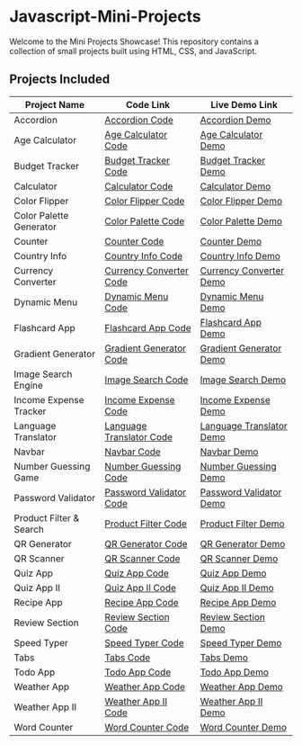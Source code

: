 # Javascript-Mini-Projects

Welcome to the Mini Projects Showcase! This repository contains a collection of small projects built using HTML, CSS, and JavaScript.

## Projects Included

| Project Name            | Code Link                                                                                                         | Live Demo Link                                                                                                    |
| ----------------------- | ----------------------------------------------------------------------------------------------------------------- | ----------------------------------------------------------------------------------------------------------------- |
| Accordion               | [Accordion Code](https://github.com/Sahimbehlim/Javascript-Mini-Projects/tree/main/accordion)                     | [Accordion Demo](https://sahimbehlim.github.io/Javascript-Mini-Projects/accordion/index.html)                     |
| Age Calculator          | [Age Calculator Code](https://github.com/Sahimbehlim/Javascript-Mini-Projects/tree/main/age-calculator)           | [Age Calculator Demo](https://sahimbehlim.github.io/Javascript-Mini-Projects/age-calculator/index.html)           |
| Budget Tracker          | [Budget Tracker Code](https://github.com/Sahimbehlim/Javascript-Mini-Projects/tree/main/budget-tracker)           | [Budget Tracker Demo](https://sahimbehlim.github.io/Javascript-Mini-Projects/budget-tracker/index.html)           |
| Calculator              | [Calculator Code](https://github.com/Sahimbehlim/Javascript-Mini-Projects/tree/main/calculator)                   | [Calculator Demo](https://sahimbehlim.github.io/Javascript-Mini-Projects/calculator/index.html)                   |
| Color Flipper           | [Color Flipper Code](https://github.com/Sahimbehlim/Javascript-Mini-Projects/tree/main/color-flipper)             | [Color Flipper Demo](https://sahimbehlim.github.io/Javascript-Mini-Projects/color-flipper/index.html)             |
| Color Palette Generator | [Color Palette Code](https://github.com/Sahimbehlim/Javascript-Mini-Projects/tree/main/color-palette-generator)   | [Color Palette Demo](https://sahimbehlim.github.io/Javascript-Mini-Projects/color-palette-generator/index.html)   |
| Counter                 | [Counter Code](https://github.com/Sahimbehlim/Javascript-Mini-Projects/tree/main/counter)                         | [Counter Demo](https://sahimbehlim.github.io/Javascript-Mini-Projects/counter/index.html)                         |
| Country Info            | [Country Info Code](https://github.com/Sahimbehlim/Javascript-Mini-Projects/tree/main/country-info)               | [Country Info Demo](https://sahimbehlim.github.io/Javascript-Mini-Projects/country-info/index.html)               |
| Currency Converter      | [Currency Converter Code](https://github.com/Sahimbehlim/Javascript-Mini-Projects/tree/main/currency-converter)   | [Currency Converter Demo](https://sahimbehlim.github.io/Javascript-Mini-Projects/currency-converter/index.html)   |
| Dynamic Menu            | [Dynamic Menu Code](https://github.com/Sahimbehlim/Javascript-Mini-Projects/tree/main/dynamic-menu)               | [Dynamic Menu Demo](https://sahimbehlim.github.io/Javascript-Mini-Projects/dynamic-menu/index.html)               |
| Flashcard App           | [Flashcard App Code](https://github.com/Sahimbehlim/Javascript-Mini-Projects/tree/main/flashcard-app)             | [Flashcard App Demo](https://sahimbehlim.github.io/Javascript-Mini-Projects/flashcard-app/index.html)             |
| Gradient Generator      | [Gradient Generator Code](https://github.com/Sahimbehlim/Javascript-Mini-Projects/tree/main/gradient-generator)   | [Gradient Generator Demo](https://sahimbehlim.github.io/Javascript-Mini-Projects/gradient-generator/index.html)   |
| Image Search Engine     | [Image Search Code](https://github.com/Sahimbehlim/Javascript-Mini-Projects/tree/main/image-search-engine)        | [Image Search Demo](https://sahimbehlim.github.io/Javascript-Mini-Projects/image-search-engine/index.html)        |
| Income Expense Tracker  | [Income Expense Code](https://github.com/Sahimbehlim/Javascript-Mini-Projects/tree/main/income-expense-tracker)   | [Income Expense Demo](https://sahimbehlim.github.io/Javascript-Mini-Projects/income-expense-tracker/index.html)   |
| Language Translator     | [Language Translator Code](https://github.com/Sahimbehlim/Javascript-Mini-Projects/tree/main/language-translator) | [Language Translator Demo](https://sahimbehlim.github.io/Javascript-Mini-Projects/language-translator/index.html) |
| Navbar                  | [Navbar Code](https://github.com/Sahimbehlim/Javascript-Mini-Projects/tree/main/navbar)                           | [Navbar Demo](https://sahimbehlim.github.io/Javascript-Mini-Projects/navbar/index.html)                           |
| Number Guessing Game    | [Number Guessing Code](https://github.com/Sahimbehlim/Javascript-Mini-Projects/tree/main/number-guessing-game)    | [Number Guessing Demo](https://sahimbehlim.github.io/Javascript-Mini-Projects/number-guessing-game/index.html)    |
| Password Validator      | [Password Validator Code](https://github.com/Sahimbehlim/Javascript-Mini-Projects/tree/main/password-validator)   | [Password Validator Demo](https://sahimbehlim.github.io/Javascript-Mini-Projects/password-validator/index.html)   |
| Product Filter & Search | [Product Filter Code](https://github.com/Sahimbehlim/Javascript-Mini-Projects/tree/main/product-filter-search)    | [Product Filter Demo](https://sahimbehlim.github.io/Javascript-Mini-Projects/product-filter-search/index.html)    |
| QR Generator            | [QR Generator Code](https://github.com/Sahimbehlim/Javascript-Mini-Projects/tree/main/qr-generator)               | [QR Generator Demo](https://sahimbehlim.github.io/Javascript-Mini-Projects/qr-generator/index.html)               |
| QR Scanner              | [QR Scanner Code](https://github.com/Sahimbehlim/Javascript-Mini-Projects/tree/main/qr-scanner)                   | [QR Scanner Demo](https://sahimbehlim.github.io/Javascript-Mini-Projects/qr-scanner/index.html)                   |
| Quiz App                | [Quiz App Code](https://github.com/Sahimbehlim/Javascript-Mini-Projects/tree/main/quiz-app)                       | [Quiz App Demo](https://sahimbehlim.github.io/Javascript-Mini-Projects/quiz-app/index.html)                       |
| Quiz App II             | [Quiz App II Code](https://github.com/Sahimbehlim/Javascript-Mini-Projects/tree/main/quiz-app-ii)                 | [Quiz App II Demo](https://sahimbehlim.github.io/Javascript-Mini-Projects/quiz-app-ii/index.html)                 |
| Recipe App              | [Recipe App Code](https://github.com/Sahimbehlim/Javascript-Mini-Projects/tree/main/recipe-app)                   | [Recipe App Demo](https://sahimbehlim.github.io/Javascript-Mini-Projects/recipe-app/index.html)                   |
| Review Section          | [Review Section Code](https://github.com/Sahimbehlim/Javascript-Mini-Projects/tree/main/review-section)           | [Review Section Demo](https://sahimbehlim.github.io/Javascript-Mini-Projects/review-section/index.html)           |
| Speed Typer             | [Speed Typer Code](https://github.com/Sahimbehlim/Javascript-Mini-Projects/tree/main/speed-typer)                 | [Speed Typer Demo](https://sahimbehlim.github.io/Javascript-Mini-Projects/speed-typer/index.html)                 |
| Tabs                    | [Tabs Code](https://github.com/Sahimbehlim/Javascript-Mini-Projects/tree/main/tabs)                               | [Tabs Demo](https://sahimbehlim.github.io/Javascript-Mini-Projects/tabs/index.html)                               |
| Todo App                | [Todo App Code](https://github.com/Sahimbehlim/Javascript-Mini-Projects/tree/main/todo-app)                       | [Todo App Demo](https://sahimbehlim.github.io/Javascript-Mini-Projects/todo-app/index.html)                       |
| Weather App             | [Weather App Code](https://github.com/Sahimbehlim/Javascript-Mini-Projects/tree/main/weather-app)                 | [Weather App Demo](https://sahimbehlim.github.io/Javascript-Mini-Projects/weather-app/index.html)                 |
| Weather App II          | [Weather App II Code](https://github.com/Sahimbehlim/Javascript-Mini-Projects/tree/main/weather-app-ii)           | [Weather App II Demo](https://sahimbehlim.github.io/Javascript-Mini-Projects/weather-app-ii/index.html)           |
| Word Counter            | [Word Counter Code](https://github.com/Sahimbehlim/Javascript-Mini-Projects/tree/main/word-counter)               | [Word Counter Demo](https://sahimbehlim.github.io/Javascript-Mini-Projects/word-counter/index.html)               |
